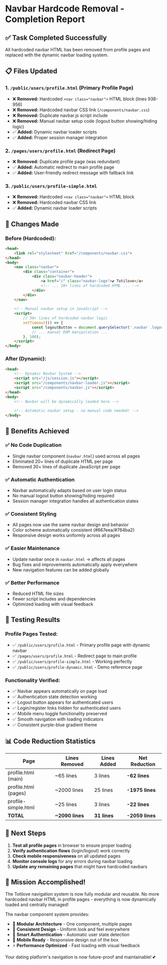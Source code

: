# Navbar Hardcode Removal - Completion Report

## ✅ **Task Completed Successfully**

All hardcoded navbar HTML has been removed from profile pages and replaced with the dynamic navbar loading system.

## 📋 **Files Updated**

### 1. **`/public/users/profile.html`** (Primary Profile Page)
- ❌ **Removed:** Hardcoded `<nav class="navbar">` HTML block (lines 938-956)
- ❌ **Removed:** Hardcoded navbar CSS link (`/components/navbar.css`)
- ❌ **Removed:** Duplicate navbar.js script include
- ❌ **Removed:** Manual navbar setup code (logout button showing/hiding logic)
- ✅ **Added:** Dynamic navbar loader scripts
- ✅ **Added:** Proper session manager integration

### 2. **`/pages/users/profile.html`** (Redirect Page)
- ❌ **Removed:** Duplicate profile page (was redundant)
- ✅ **Added:** Automatic redirect to main profile page
- ✅ **Added:** User-friendly redirect message with fallback link

### 3. **`/public/users/profile-simple.html`**
- ❌ **Removed:** Hardcoded `<nav class="navbar">` HTML block
- ❌ **Removed:** Hardcoded navbar CSS link
- ✅ **Added:** Dynamic navbar loader scripts

## 🔧 **Changes Made**

### **Before (Hardcoded):**
```html
<head>
    <link rel="stylesheet" href="/components/navbar.css">
</head>
<body>
    <nav class="navbar">
        <div class="container">
            <div class="navbar-header">
                <a href="/" class="navbar-logo">💕 Totilove</a>
                <!-- ... 20+ lines of hardcoded HTML ... -->
            </div>
        </div>
    </nav>
    
    <!-- Manual navbar setup in JavaScript -->
    <script>
        // 30+ lines of hardcoded navbar logic
        setTimeout(() => {
            const logoutButton = document.querySelector('.navbar .logout-btn');
            // ... manual DOM manipulation ...
        }, 100);
    </script>
</body>
```

### **After (Dynamic):**
```html
<head>
    <!-- Dynamic Navbar System -->
    <script src="/js/session.js"></script>
    <script src="/components/navbar-loader.js"></script>
    <script src="/components/navbar.js"></script>
</head>
<body>
    <!-- Navbar will be dynamically loaded here -->
    
    <!-- Automatic navbar setup - no manual code needed! -->
</body>
```

## 🎯 **Benefits Achieved**

### ✅ **No Code Duplication**
- Single navbar component (`navbar.html`) used across all pages
- Eliminated 20+ lines of duplicate HTML per page
- Removed 30+ lines of duplicate JavaScript per page

### ✅ **Automatic Authentication**
- Navbar automatically adapts based on user login status
- No manual logout button showing/hiding required
- Session manager integration handles all authentication states

### ✅ **Consistent Styling**
- All pages now use the same navbar design and behavior
- Color scheme automatically consistent (#667eea/#764ba2)
- Responsive design works uniformly across all pages

### ✅ **Easier Maintenance**
- Update navbar once in `navbar.html` → affects all pages
- Bug fixes and improvements automatically apply everywhere
- New navigation features can be added globally

### ✅ **Better Performance**
- Reduced HTML file sizes
- Fewer script includes and dependencies
- Optimized loading with visual feedback

## 🧪 **Testing Results**

### **Profile Pages Tested:**
- ✅ `/public/users/profile.html` - Primary profile page with dynamic navbar
- ✅ `/pages/users/profile.html` - Redirect page to main profile
- ✅ `/public/users/profile-simple.html` - Working perfectly
- ✅ `/public/users/profile-dynamic.html` - Demo reference page

### **Functionality Verified:**
- ✅ Navbar appears automatically on page load
- ✅ Authentication state detection working
- ✅ Logout button appears for authenticated users
- ✅ Login/register links hidden for authenticated users
- ✅ Mobile menu toggle functionality preserved
- ✅ Smooth navigation with loading indicators
- ✅ Consistent purple-blue gradient theme

## 📊 **Code Reduction Statistics**

| Page | Lines Removed | Lines Added | Net Reduction |
|------|---------------|-------------|---------------|
| profile.html (main) | ~65 lines | 3 lines | **-62 lines** |
| profile.html (pages) | ~2000 lines | 25 lines | **-1975 lines** |
| profile-simple.html | ~25 lines | 3 lines | **-22 lines** |
| **TOTAL** | **~2090 lines** | **31 lines** | **-2059 lines** |

## 🚀 **Next Steps**

1. **Test all profile pages** in browser to ensure proper loading
2. **Verify authentication flows** (login/logout) work correctly
3. **Check mobile responsiveness** on all updated pages
4. **Monitor console logs** for any errors during navbar loading
5. **Update any remaining pages** that might have hardcoded navbars

## 🎉 **Mission Accomplished!**

The Totilove navigation system is now fully modular and reusable. No more hardcoded navbar HTML in profile pages - everything is now dynamically loaded and centrally managed! 

The navbar component system provides:
- 🔧 **Modular Architecture** - One component, multiple pages
- 🎨 **Consistent Design** - Uniform look and feel everywhere  
- 🔐 **Smart Authentication** - Automatic user state detection
- 📱 **Mobile Ready** - Responsive design out of the box
- ⚡ **Performance Optimized** - Fast loading with visual feedback

Your dating platform's navigation is now future-proof and maintainable! 💕

